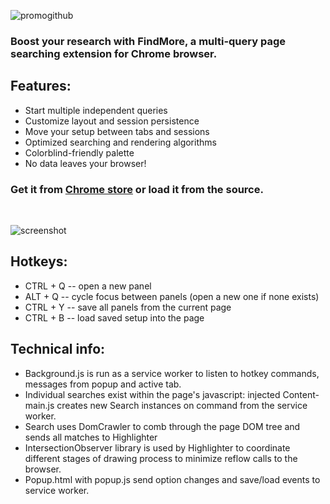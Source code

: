 ![promogithub](https://user-images.githubusercontent.com/27297124/227906313-a08a6ca4-a8a6-4c96-b913-053392bf4d77.png)


### Boost your research with FindMore, a multi-query page searching extension for Chrome browser.

## Features:

* Start multiple independent queries
* Customize layout and session persistence
* Move your setup between tabs and sessions
* Optimized searching and rendering algorithms
* Colorblind-friendly palette
* No data leaves your browser!

### Get it from <a href=https://chrome.google.com/webstore/detail/findmore/gboabaailmimjgjabafbphbgopcgfpie>Chrome store</a> or load it from the source.

<br>

![screenshot](https://user-images.githubusercontent.com/27297124/229439448-aea62c41-9e85-4b40-b96d-1cc5d7b95f15.png)

## Hotkeys:

- CTRL + Q -- open a new panel
- ALT + Q -- cycle focus between panels (open a new one if none exists)
- CTRL + Y -- save all panels from the current page
- CTRL + B -- load saved setup into the page

## Technical info:

- Background.js is run as a service worker to listen to hotkey commands, messages from popup and active tab.
- Individual searches exist within the page's javascript: injected Content-main.js creates new Search instances on command from the service worker.
- Search uses DomCrawler to comb through the page DOM tree and sends all matches to Highlighter
- IntersectionObserver library is used by Highlighter to coordinate different stages of drawing process to minimize reflow calls to the browser.
- Popup.html with popup.js send option changes and save/load events to service worker.

